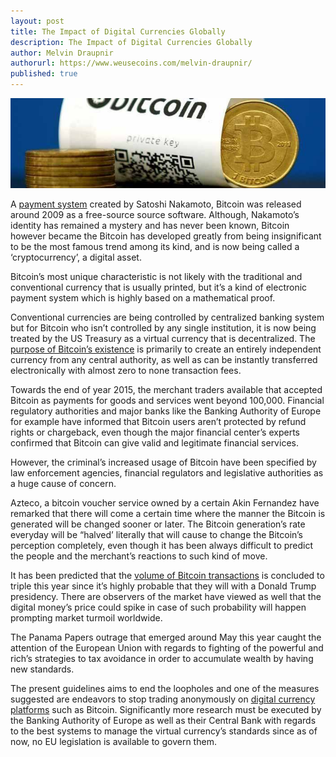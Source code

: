 ```yaml
---
layout: post
title: The Impact of Digital Currencies Globally
description: The Impact of Digital Currencies Globally
author: Melvin Draupnir
authorurl: https://www.weusecoins.com/melvin-draupnir/
published: true
---
```


<center><img src="/images/digital-currencies-globally.jpg" alt="economic education bitcoin" /></center>

<p>A <a href="/gold-bullion-buying-with-bitcoin/">payment system</a> created by Satoshi Nakamoto, Bitcoin was released around 2009 as a free-source source software. Although, Nakamoto’s identity has remained a mystery and has never been known, Bitcoin however became the Bitcoin has developed greatly from being insignificant to be the most famous trend among its kind, and is now being called a ‘cryptocurrency’, a digital asset. </p>

<p>Bitcoin’s most unique characteristic is not likely with the traditional and conventional currency that is usually printed, but it’s a kind of electronic payment system which is highly based on a mathematical proof. </p>

<p>Conventional currencies are being controlled by centralized banking system but for Bitcoin who isn’t controlled by any single institution, it is now being treated by the US Treasury as a virtual currency that is decentralized. The <a href="/online-bitcoin-trading-steps-on-how-to-make-a-formidable-income-in-bitcoin-trading/">purpose of Bitcoin’s existence</a> is primarily to create an entirely independent currency from any central authority, as well as can be instantly transferred electronically with almost zero to none transaction fees.</p>
 
<p>Towards the end of year 2015, the merchant traders available that accepted Bitcoin as payments for goods and services went beyond 100,000. Financial regulatory authorities and major banks like the Banking Authority of Europe for example have informed that Bitcoin users aren’t protected by refund rights or chargeback, even though the major financial center’s experts confirmed that Bitcoin can give valid and legitimate financial services. </p>

<p>However, the criminal’s increased usage of Bitcoin have been specified by law enforcement agencies, financial regulators and legislative authorities as a huge cause of concern. </p>

<p>Azteco, a bitcoin voucher service owned by a certain Akin Fernandez have remarked that there will come a certain time where the manner the Bitcoin is generated will be changed sooner or later. The Bitcoin generation’s rate everyday will be “halved’ literally that will cause to change the Bitcoin’s perception completely, even though it has been always difficult to predict the people and the merchant’s reactions to such kind of move. </p>

<p>It has been predicted that the <a href="/blockchain-is-it-good-news-or-bad/">volume of Bitcoin transactions</a> is concluded to triple this year since it’s highly probable that they will with a Donald Trump presidency. There are observers of the market have viewed as well that the digital money’s price could spike in case of such probability will happen prompting market turmoil worldwide. </p>
 
<p>The Panama Papers outrage that emerged around May this year caught the attention of the European Union with regards to fighting of the powerful and rich’s strategies to tax avoidance in order to accumulate wealth by having new standards.</p>

<p>The present guidelines aims to end the loopholes and one of the measures suggested are endeavors to stop trading anonymously on <a href="/guidelines-to-start-buying-and-investing-bitcoins/">digital currency platforms</a> such as Bitcoin. Significantly more research must be executed by the Banking Authority of Europe as well as their Central Bank with regards to the best systems to manage the virtual currency’s standards since as of now, no EU legislation is available to govern them.</p>
 
